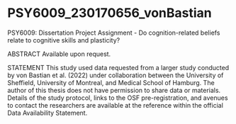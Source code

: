 # PSY6009_230170656_vonBastian
PSY6009: Dissertation Project Assignment - Do cognition-related beliefs relate to cognitive skills and plasticity?

ABSTRACT
Available upon request.

STATEMENT
This study used data requested from a larger study conducted by von Bastian et al. (2022) under
collaboration between the University of Sheffield, University of Montreal, and Medical School of 
Hamburg. The author of this thesis does not have permission to share data or materials. Details of 
the study protocol, links to the OSF pre-registration, and avenues to contact the researchers are 
available at the reference within the official Data Availability Statement.
